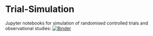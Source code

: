 # Trial-Simulation
Jupyter notebooks for simulation of randomised controlled trials and observational studies: [![Binder](https://mybinder.org/badge_logo.svg)](https://mybinder.org/v2/gh/benmccanna/Trial-Simulation/HEAD?labpath=Trial_Simulation.ipynb)
